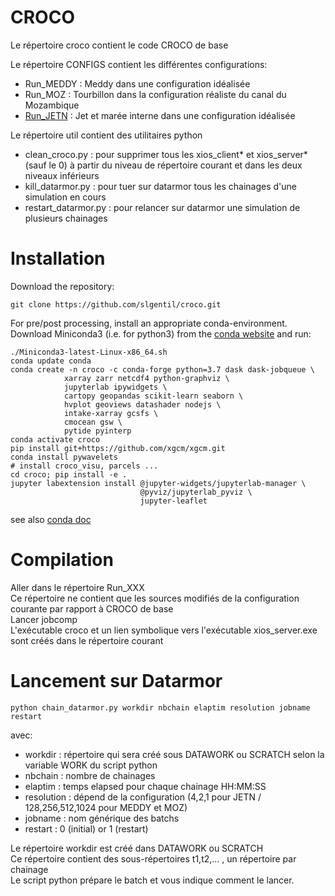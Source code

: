 CROCO
=====

Le répertoire croco contient le code CROCO de base  

Le répertoire CONFIGS contient les différentes configurations:  
- Run_MEDDY : Meddy dans une configuration idéalisée
- Run_MOZ   : Tourbillon dans la configuration réaliste du canal du Mozambique
- [Run_JETN](CONFIGS/Run_JETN/readme.md) : Jet et marée interne dans une configuration idéalisée  

Le répertoire util contient des utilitaires python  
- clean_croco.py : pour supprimer tous les xios_client* et xios_server* (sauf le 0) à partir du niveau de répertoire courant et dans les deux niveaux inférieurs  
- kill_datarmor.py : pour tuer sur datarmor tous les chainages d'une simulation en cours  
- restart_datarmor.py : pour relancer sur datarmor une simulation de plusieurs chainages  


Installation
=============

Download the repository:
```
git clone https://github.com/slgentil/croco.git
```

For pre/post processing, install an appropriate conda-environment.
Download Miniconda3 (i.e. for python3) from the [conda website](https://conda.io/miniconda.html) and run:
```
./Miniconda3-latest-Linux-x86_64.sh
conda update conda
conda create -n croco -c conda-forge python=3.7 dask dask-jobqueue \
            xarray zarr netcdf4 python-graphviz \
            jupyterlab ipywidgets \
            cartopy geopandas scikit-learn seaborn \
            hvplot geoviews datashader nodejs \
            intake-xarray gcsfs \
            cmocean gsw \
            pytide pyinterp
conda activate croco
pip install git+https://github.com/xgcm/xgcm.git
conda install pywavelets
# install croco_visu, parcels ...
cd croco; pip install -e .
jupyter labextension install @jupyter-widgets/jupyterlab-manager \
                             @pyviz/jupyterlab_pyviz \
                             jupyter-leaflet
```

see also [conda doc](doc/conda.md)

Compilation
============
Aller dans le répertoire Run_XXX  
Ce répertoire ne contient que les sources modifiés de la configuration courante par rapport à CROCO de base   
Lancer jobcomp  
L'exécutable croco et un lien symbolique vers l'exécutable xios_server.exe sont créés dans le répertoire courant

Lancement sur Datarmor
======================

```
python chain_datarmor.py workdir nbchain elaptim resolution jobname restart
```

avec:

- workdir : répertoire qui sera créé sous DATAWORK ou SCRATCH selon la variable WORK du script python
- nbchain : nombre de chainages  
- elaptim : temps elapsed pour chaque chainage HH:MM:SS  
- resolution : dépend de la configuration (4,2,1 pour JETN / 128,256,512,1024 pour MEDDY et MOZ)
- jobname : nom générique des batchs    
- restart : 0 (initial) or 1 (restart)  

Le répertoire workdir est créé dans DATAWORK ou SCRATCH  
Ce répertoire contient des sous-répertoires t1,t2,... , un répertoire par chainage  
Le script python prépare le batch et vous indique comment le lancer.  
